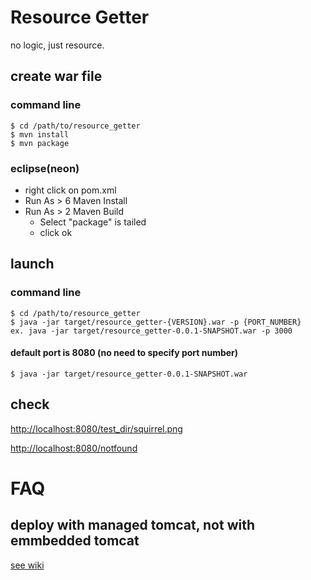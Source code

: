 # Resource Getter

no logic, just resource.

## create war file

### command line

```
$ cd /path/to/resource_getter
$ mvn install
$ mvn package
```

### eclipse(neon)

* right click on pom.xml
* Run As > 6 Maven Install
* Run As > 2 Maven Build
  * Select "package" is tailed
  * click ok

## launch

### command line

```
$ cd /path/to/resource_getter
$ java -jar target/resource_getter-{VERSION}.war -p {PORT_NUMBER}
ex. java -jar target/resource_getter-0.0.1-SNAPSHOT.war -p 3000
```

#### default port is 8080 (no need to specify port number)

```
$ java -jar target/resource_getter-0.0.1-SNAPSHOT.war
```

## check

[http://localhost:8080/test_dir/squirrel.png](http://localhost:8080/test_dir/squirrel.png)

[http://localhost:8080/notfound](http://localhost:8080/notfound)

# FAQ

## deploy with managed tomcat, not with emmbedded tomcat

[see wiki](https://github.com/ymatsukawa/resource_getter/wiki#deploy-with-managed-tomcat-not-embedded-one)
